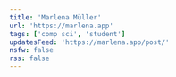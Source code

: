 ```yaml
---
title: 'Marlena Müller'
url: 'https://marlena.app'
tags: ['comp sci', 'student']
updatesFeed: 'https://marlena.app/post/'
nsfw: false
rss: false
---
```

